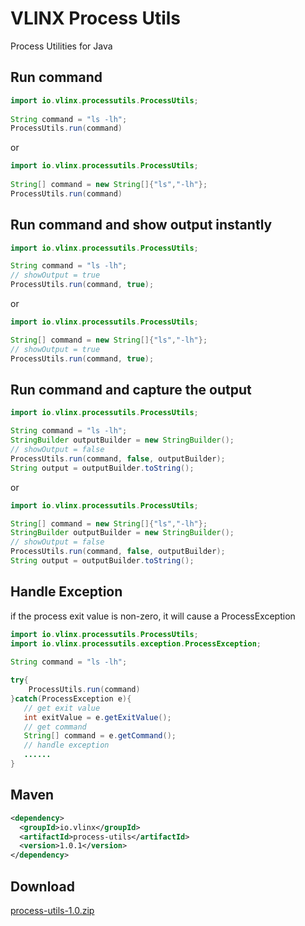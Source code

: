 # VLINX Process Utils

Process Utilities for Java

## Run command

```java
import io.vlinx.processutils.ProcessUtils;
 
String command = "ls -lh";
ProcessUtils.run(command)
```
or
```java
import io.vlinx.processutils.ProcessUtils;
 
String[] command = new String[]{"ls","-lh"};
ProcessUtils.run(command)
```


## Run command and show output instantly

```java
import io.vlinx.processutils.ProcessUtils;

String command = "ls -lh";
// showOutput = true
ProcessUtils.run(command, true);
```
or
```java
import io.vlinx.processutils.ProcessUtils;

String[] command = new String[]{"ls","-lh"};
// showOutput = true
ProcessUtils.run(command, true);
```

## Run command and capture the output

```java
import io.vlinx.processutils.ProcessUtils; 

String command = "ls -lh";
StringBuilder outputBuilder = new StringBuilder();
// showOutput = false
ProcessUtils.run(command, false, outputBuilder);
String output = outputBuilder.toString();
```
or
```java
import io.vlinx.processutils.ProcessUtils; 

String[] command = new String[]{"ls","-lh"};
StringBuilder outputBuilder = new StringBuilder();
// showOutput = false
ProcessUtils.run(command, false, outputBuilder);
String output = outputBuilder.toString();
```
## Handle Exception

if the process exit value is non-zero, it will cause a ProcessException

```java
import io.vlinx.processutils.ProcessUtils;
import io.vlinx.processutils.exception.ProcessException;
 
String command = "ls -lh";

try{
    ProcessUtils.run(command)
}catch(ProcessException e){
   // get exit value
   int exitValue = e.getExitValue();
   // get command
   String[] command = e.getCommand();
   // handle exception
   ......
}

```

## Maven

```xml
<dependency>
  <groupId>io.vlinx</groupId>
  <artifactId>process-utils</artifactId>
  <version>1.0.1</version>
</dependency>
```

## Download

[process-utils-1.0.zip](https://github.com/vlinx-io/process-utils/releases/download/1.0.0/process-utils-1.0.zip)
